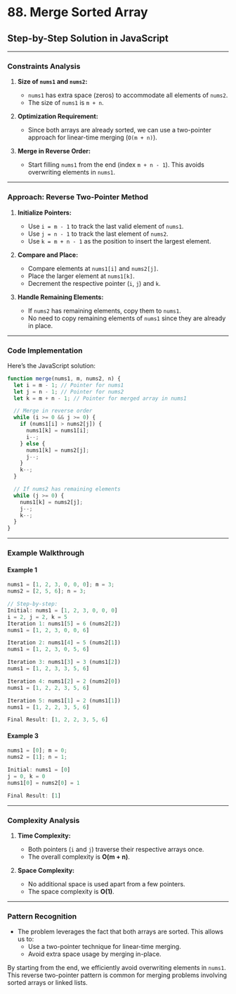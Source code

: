 # **88. Merge Sorted Array**

## Step-by-Step Solution in JavaScript

<!--We need to merge two sorted arrays (`nums1` and `nums2`)
    into a single sorted array stored in `nums1`.
    The solution must operate directly on `nums1` in-place.-->

---

### **Constraints Analysis**

1. **Size of `nums1` and `nums2`:**

   - `nums1` has extra space (zeros) to accommodate all elements of `nums2`.
   - The size of `nums1` is `m + n`.

2. **Optimization Requirement:**

   - Since both arrays are already sorted, we can use a two-pointer approach for linear-time merging (`O(m + n)`).

3. **Merge in Reverse Order:**
   - Start filling `nums1` from the end (index `m + n - 1`).
     This avoids overwriting elements in `nums1`.

---

### **Approach: Reverse Two-Pointer Method**

1. **Initialize Pointers:**

   - Use `i = m - 1` to track the last valid element of `nums1`.
   - Use `j = n - 1` to track the last element of `nums2`.
   - Use `k = m + n - 1` as the position to insert the largest element.

2. **Compare and Place:**

   - Compare elements at `nums1[i]` and `nums2[j]`.
   - Place the larger element at `nums1[k]`.
   - Decrement the respective pointer (`i`, `j`) and `k`.

3. **Handle Remaining Elements:**
   - If `nums2` has remaining elements, copy them to `nums1`.
   - No need to copy remaining elements of `nums1` since they are already in place.

---

### **Code Implementation**

Here’s the JavaScript solution:

```javascript
function merge(nums1, m, nums2, n) {
  let i = m - 1; // Pointer for nums1
  let j = n - 1; // Pointer for nums2
  let k = m + n - 1; // Pointer for merged array in nums1

  // Merge in reverse order
  while (i >= 0 && j >= 0) {
    if (nums1[i] > nums2[j]) {
      nums1[k] = nums1[i];
      i--;
    } else {
      nums1[k] = nums2[j];
      j--;
    }
    k--;
  }

  // If nums2 has remaining elements
  while (j >= 0) {
    nums1[k] = nums2[j];
    j--;
    k--;
  }
}
```

---

### **Example Walkthrough**

#### **Example 1**

```javascript
nums1 = [1, 2, 3, 0, 0, 0]; m = 3;
nums2 = [2, 5, 6]; n = 3;

// Step-by-step:
Initial: nums1 = [1, 2, 3, 0, 0, 0]
i = 2, j = 2, k = 5
Iteration 1: nums1[5] = 6 (nums2[2])
nums1 = [1, 2, 3, 0, 0, 6]

Iteration 2: nums1[4] = 5 (nums2[1])
nums1 = [1, 2, 3, 0, 5, 6]

Iteration 3: nums1[3] = 3 (nums1[2])
nums1 = [1, 2, 3, 3, 5, 6]

Iteration 4: nums1[2] = 2 (nums2[0])
nums1 = [1, 2, 2, 3, 5, 6]

Iteration 5: nums1[1] = 2 (nums1[1])
nums1 = [1, 2, 2, 3, 5, 6]

Final Result: [1, 2, 2, 3, 5, 6]
```

#### **Example 3**

```javascript
nums1 = [0]; m = 0;
nums2 = [1]; n = 1;

Initial: nums1 = [0]
j = 0, k = 0
nums1[0] = nums2[0] = 1

Final Result: [1]
```

---

### **Complexity Analysis**

1. **Time Complexity:**

   - Both pointers (`i` and `j`) traverse their respective arrays once.
   - The overall complexity is **O(m + n)**.

2. **Space Complexity:**
   - No additional space is used apart from a few pointers.
   - The space complexity is **O(1)**.

---

### **Pattern Recognition**

- The problem leverages the fact that both arrays are sorted. This allows us to:
  - Use a two-pointer technique for linear-time merging.
  - Avoid extra space usage by merging in-place.

By starting from the end, we efficiently avoid overwriting elements in `nums1`.
This reverse two-pointer pattern is common for merging problems involving sorted arrays or linked lists.
